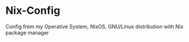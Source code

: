 # Nix-Config
Config from my Operative System, NixOS, GNU/Linux distribution with Nix package manager
